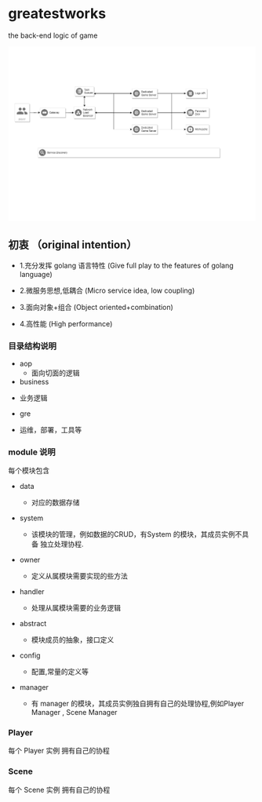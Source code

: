 # greatestworks
the back-end logic of game 



![](frame.png)

## 初衷 （original intention）

* 1.充分发挥 golang 语言特性 (Give full play to the features of golang language)

* 2.微服务思想,低耦合 (Micro service idea, low coupling)

* 3.面向对象+组合 (Object oriented+combination)

* 4.高性能 (High performance)


### 目录结构说明
* aop
  - 面向切面的逻辑
* business
 - 业务逻辑
* gre
 - 运维，部署，工具等

### module 说明


每个模块包含
* data
  - 对应的数据存储
* system
  - 该模块的管理，例如数据的CRUD，有System 的模块，其成员实例不具备 独立处理协程.
* owner
  - 定义从属模块需要实现的些方法
* handler
  - 处理从属模块需要的业务逻辑
* abstract
  - 模块成员的抽象，接口定义
* config
  - 配置,常量的定义等

* manager
  - 有 manager 的模块，其成员实例独自拥有自己的处理协程,例如Player Manager , Scene Manager

### Player

 每个 Player 实例 拥有自己的协程

### Scene

 每个 Scene 实例 拥有自己的协程




